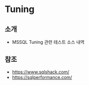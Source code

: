 #  Tuning
## 소개 
- MSSQL Tuning 관련 테스트 소스 내역
## 참조
- https://www.sqlshack.com/
- https://sqlperformance.com/
